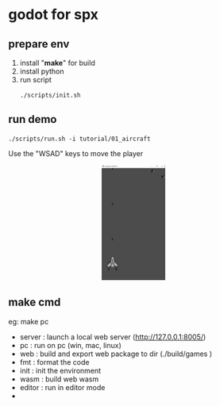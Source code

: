 # godot for spx

## prepare env
1. install "**make**" for build
2. install python
3. run script 
    ```
    ./scripts/init.sh
    ```


## run demo 
```
./scripts/run.sh -i tutorial/01_aircraft
```

Use the "WSAD" keys to move the player

<p align="center"><img src="docs\pics\01_aircraft.png?raw=true" width="128"></p> 



## make cmd
eg:  make pc 

- server        : launch a local web server (http://127.0.0.1:8005/)
- pc            : run on pc (win, mac, linux)
- web           : build and export web package to dir (./build/games )
- fmt           : format the code
- init          : init the environment
- wasm          : build web wasm 
- editor        : run in editor mode
- 